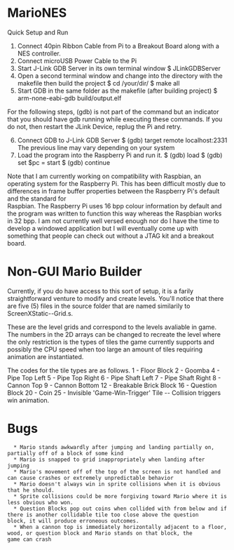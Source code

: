 # MarioNES

Quick Setup and Run

1. Connect 40pin Ribbon Cable from Pi to a Breakout Board along with a NES controller.
2. Connect microUSB Power Cable to the Pi
3. Start J-Link GDB Server in its own terminal window
      $ JLinkGDBServer
4. Open a second terminal window and change into the directory with the makefile then build the project
      $ cd /your/dir/
      $ make all
5. Start GDB in the same folder as the makefile (after building project)
      $ arm-none-eabi-gdb build/output.elf

For the following steps, (gdb) is not part of the command but an indicator that you should have gdb running while executing these commands. If you do not, then restart the JLink Device, replug the Pi and retry.
 
6. Connect GDB to J-Link GDB Server
      $ (gdb) target remote localhost:2331 
      The previous line may vary depending on your system
7. Load the program into the Raspberry Pi and run it.
      $ (gdb) load
      $ (gdb) set $pc = start
      $ (gdb) continue
      
      
Note that I am currently working on compatibility with Raspbian, an operating system for the Raspberry Pi.
  This has been difficult mostly due to differences in frame buffer properties between the Raspberry Pi's default and the standard for     
  Raspbian. The Raspberry Pi uses 16 bpp colour information by default and the program was written to function this way whereas the
  Raspbian works in 32 bpp. I am not currently well versed enough nor do I have the time to develop a windowed application but I will
  eventually come up with something that people can check out without a JTAG kit and a breakout board.




# Non-GUI Mario Builder

  Currently, if you do have access to this sort of setup, it is a farily straightforward venture to modify and create levels. You'll notice that there are five (5) files in the source folder that are named similarily to ScreenXStatic--Grid.s.

  These are the level grids and correspond to the levels avaliable in game. The numbers in the 2D arrays can be changed to recreate the level where the only restriction is the types of tiles the game currently supports and possibly the CPU speed when too large an amount of tiles requiring animation are instantiated.
  
  The codes for the tile types are as follows.
    1   -   Floor Block
    2   -   Goomba
    4   -   Pipe Top Left
    5   -   Pipe Top Right
    6   -   Pipe Shaft Left
    7   -   Pipe Shaft Right
    8   -   Cannon Top
    9   -   Cannon Bottom
    12  -   Breakable Brick Block
    16  -   Question Block
    20  -   Coin
    25  -   Invisible 'Game-Win-Trigger' Tile -- Collision triggers win animation.
    
    
    
# Bugs
      * Mario stands awkwardly after jumping and landing partially on, partially off of a block of some kind
      * Mario is snapped to grid inappropriately when landing after jumping
      * Mario's movement off of the top of the screen is not handled and can cause crashes or extremely unpredictable behavior
      * Mario doesn't always win in sprite collisions when it is obvious that he should.
      * Sprite collisions could be more forgiving toward Mario where it is less obvious who won.
      * Question Blocks pop out coins when collided with from below and if there is another collidable tile too close above the question         block, it will produce erroneous outcomes.
      * When a cannon top is immediately horizontally adjacent to a floor, wood, or question block and Mario stands on that block, the           game can crash
    
